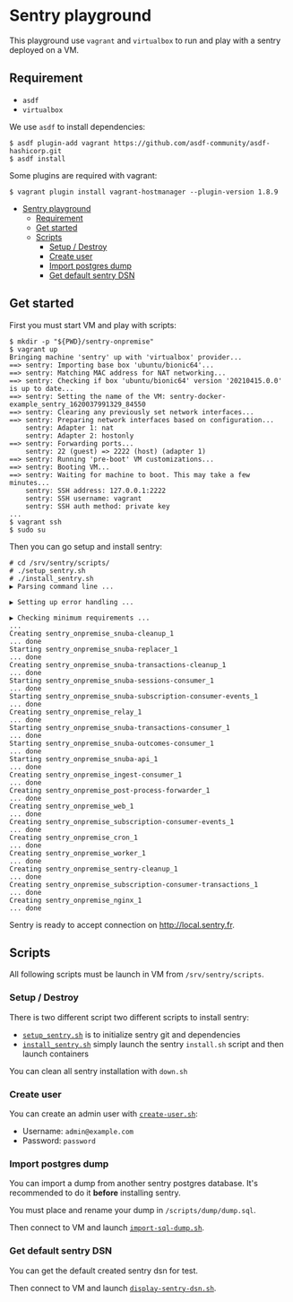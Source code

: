 # Sentry playground

This playground use `vagrant` and `virtualbox` to run and play with a sentry
deployed on a VM.

## Requirement

- `asdf`
- `virtualbox`

We use `asdf` to install dependencies:

```
$ asdf plugin-add vagrant https://github.com/asdf-community/asdf-hashicorp.git
$ asdf install
```

Some plugins are required with vagrant:

```
$ vagrant plugin install vagrant-hostmanager --plugin-version 1.8.9
```

- [Sentry playground](#sentry-playground)
  - [Requirement](#requirement)
  - [Get started](#get-started)
  - [Scripts](#scripts)
    - [Setup / Destroy](#setup--destroy)
    - [Create user](#create-user)
    - [Import postgres dump](#import-postgres-dump)
    - [Get default sentry DSN](#get-default-sentry-dsn)

## Get started

First you must start VM and play with scripts:

```
$ mkdir -p "${PWD}/sentry-onpremise"
$ vagrant up
Bringing machine 'sentry' up with 'virtualbox' provider...
==> sentry: Importing base box 'ubuntu/bionic64'...
==> sentry: Matching MAC address for NAT networking...
==> sentry: Checking if box 'ubuntu/bionic64' version '20210415.0.0' is up to date...
==> sentry: Setting the name of the VM: sentry-docker-example_sentry_1620037991329_84550
==> sentry: Clearing any previously set network interfaces...
==> sentry: Preparing network interfaces based on configuration...
    sentry: Adapter 1: nat
    sentry: Adapter 2: hostonly
==> sentry: Forwarding ports...
    sentry: 22 (guest) => 2222 (host) (adapter 1)
==> sentry: Running 'pre-boot' VM customizations...
==> sentry: Booting VM...
==> sentry: Waiting for machine to boot. This may take a few minutes...
    sentry: SSH address: 127.0.0.1:2222
    sentry: SSH username: vagrant
    sentry: SSH auth method: private key
...
$ vagrant ssh
$ sudo su
```

Then you can go setup and install sentry:

```
# cd /srv/sentry/scripts/
# ./setup_sentry.sh
# ./install_sentry.sh
▶ Parsing command line ...

▶ Setting up error handling ...

▶ Checking minimum requirements ...
...
Creating sentry_onpremise_snuba-cleanup_1                            ... done
Starting sentry_onpremise_snuba-replacer_1                           ... done
Creating sentry_onpremise_snuba-transactions-cleanup_1               ... done
Starting sentry_onpremise_snuba-sessions-consumer_1                  ... done
Starting sentry_onpremise_snuba-subscription-consumer-events_1       ... done
Creating sentry_onpremise_relay_1                                    ... done
Starting sentry_onpremise_snuba-transactions-consumer_1              ... done
Starting sentry_onpremise_snuba-outcomes-consumer_1                  ... done
Starting sentry_onpremise_snuba-api_1                                ... done
Creating sentry_onpremise_ingest-consumer_1                          ... done
Creating sentry_onpremise_post-process-forwarder_1                   ... done
Creating sentry_onpremise_web_1                                      ... done
Creating sentry_onpremise_subscription-consumer-events_1             ... done
Creating sentry_onpremise_cron_1                                     ... done
Creating sentry_onpremise_worker_1                                   ... done
Creating sentry_onpremise_sentry-cleanup_1                           ... done
Creating sentry_onpremise_subscription-consumer-transactions_1       ... done
Creating sentry_onpremise_nginx_1                                    ... done
```

Sentry is ready to accept connection on http://local.sentry.fr.

## Scripts

All following scripts must be launch in VM from `/srv/sentry/scripts`.

### Setup / Destroy

There is two different script two different scripts to install sentry:

- [`setup_sentry.sh`](/scripts/setup_sentry.sh) is to initialize sentry git
  and dependencies
- [`install_sentry.sh`](/scripts/install_sentry.sh) simply launch the sentry
  `install.sh` script and then launch containers

You can clean all sentry installation with `down.sh`

### Create user

You can create an admin user with [`create-user.sh`](/scripts/create-user.sh):

- Username: `admin@example.com`
- Password: `password`

### Import postgres dump

You can import a dump from another sentry postgres database. It's recommended
to do it **before** installing sentry.

You must place and rename your dump in `/scripts/dump/dump.sql`.

Then connect to VM and launch [`import-sql-dump.sh`](/scripts/import-sql-dump.sh).

### Get default sentry DSN

You can get the default created sentry dsn for test.

Then connect to VM and launch [`display-sentry-dsn.sh`](/scripts/display-sentry-dsn.sh).

